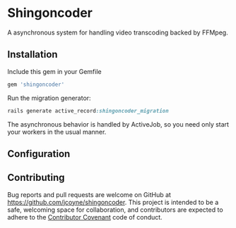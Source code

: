 # Shingoncoder

A asynchronous system for handling video transcoding backed by FFMpeg.

## Installation

Include this gem in your Gemfile

```ruby
gem 'shingoncoder'
```

Run the migration generator:

```ruby
rails generate active_record:shingoncoder_migration
```

The asynchronous behavior is handled by ActiveJob, so you need only start your workers in the usual manner.


## Configuration



## Contributing

Bug reports and pull requests are welcome on GitHub at https://github.com/jcoyne/shingoncoder. This project is intended to be a safe, welcoming space for collaboration, and contributors are expected to adhere to the [Contributor Covenant](contributor-covenant.org) code of conduct.

